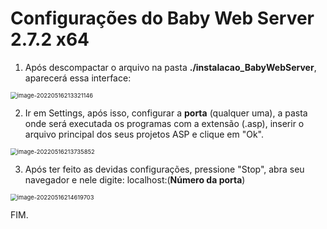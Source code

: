 # Configurações do Baby Web Server 2.7.2 x64

1. Após descompactar o arquivo na pasta **./instalacao_BabyWebServer**, aparecerá essa interface:

<img src="C:\Users\tupyr\AppData\Roaming\Typora\typora-user-images\image-20220516213321146.png" alt="image-20220516213321146" style="zoom: 67%;" />

2. Ir em Settings, após isso, configurar a **porta** (qualquer uma), a pasta onde será executada os programas com a extensão (.asp), inserir o arquivo principal dos seus projetos ASP e clique em "Ok".

<img src="C:\Users\tupyr\AppData\Roaming\Typora\typora-user-images\image-20220516213735852.png" alt="image-20220516213735852" style="zoom: 67%;" />

3. Após ter feito as devidas configurações, pressione "Stop", abra seu navegador e nele digite: localhost:(**Número da porta**)

<img src="C:\Users\tupyr\AppData\Roaming\Typora\typora-user-images\image-20220516214619703.png" alt="image-20220516214619703" style="zoom: 67%;" />

FIM.